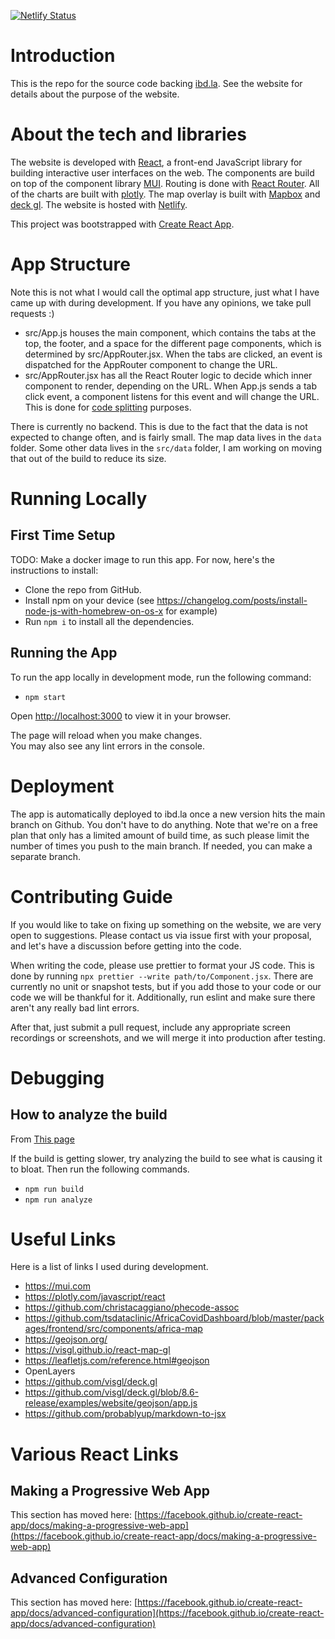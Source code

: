 [![Netlify Status](https://api.netlify.com/api/v1/badges/85b336c9-e4d1-4ae5-8346-20e9f5f455d9/deploy-status)](https://app.netlify.com/sites/ibd-la/deploys)


# Introduction

This is the repo for the source code backing [ibd.la](https://ibd.la). See the website for details about the purpose of the website.

# About the tech and libraries

The website is developed with [React](https://reactjs.org/), a front-end JavaScript library for building interactive user interfaces on the web. The components are build on top of the component library [MUI](https://mui.com/). Routing is done with [React Router](https://reactrouter.com/). All of the charts are built with [plotly](https://plotly.com/). The map overlay is built with [Mapbox](https://www.mapbox.com/) and [deck gl](https://deck.gl/). The website is hosted with [Netlify](https://www.netlify.com/).

This project was bootstrapped with [Create React App](https://github.com/facebook/create-react-app).

# App Structure

Note this is not what I would call the optimal app structure, just what I have came up with during development. If you have any opinions, we take pull requests :)

- src/App.js houses the main component, which contains the tabs at the top, the footer, and a space for the different page components, which is determined by src/AppRouter.jsx. When the tabs are clicked, an event is dispatched for the AppRouter component to change the URL. 
- src/AppRouter.jsx has all the React Router logic to decide which inner component to render, depending on the URL. When App.js sends a tab click event, a component listens for this event and will change the URL. This is done for [code splitting](https://create-react-app.dev/docs/code-splitting/) purposes.

There is currently no backend. This is due to the fact that the data is not expected to change often, and is fairly small. The map data lives in the `data` folder. Some other data lives in the `src/data` folder, I am working on moving that out of the build to reduce its size.

# Running Locally

## First Time Setup

TODO: Make a docker image to run this app. For now, here's the instructions to install: 

- Clone the repo from GitHub.
- Install npm on your device (see https://changelog.com/posts/install-node-js-with-homebrew-on-os-x for example)
- Run `npm i` to install all the dependencies.

## Running the App

To run the app locally in development mode, run the following command:

* `npm start`

Open [http://localhost:3000](http://localhost:3000) to view it in your browser.

The page will reload when you make changes.\
You may also see any lint errors in the console.

# Deployment

The app is automatically deployed to ibd.la once a new version hits the main branch on Github. You don't have to do anything. 
Note that we're on a free plan that only has a limited amount of build time, as such please limit the number of times you push to the main branch. If needed, you can make a separate branch. 

# Contributing Guide

If you would like to take on fixing up something on the website, we are very open to suggestions. Please contact us via issue first with your proposal, and let's have a discussion before getting into the code.

When writing the code, please use prettier to format your JS code. This is done by running `npx prettier --write path/to/Component.jsx`. There are currently no unit or snapshot tests, but if you add those to your code or our code we will be thankful for it. Additionally, run eslint and make sure there aren't any really bad lint errors.

After that, just submit a pull request, include any appropriate screen recordings or screenshots, and we will merge it into production after testing.

# Debugging 

## How to analyze the build 

From [This page](https://create-react-app.dev/docs/analyzing-the-bundle-size/)

If the build is getting slower, try analyzing the build to see what is causing it to bloat. Then run the following commands.

- `npm run build`
- `npm run analyze`

# Useful Links

Here is a list of links I used during development.

- https://mui.com
- https://plotly.com/javascript/react
- https://github.com/christacaggiano/phecode-assoc
- https://github.com/tsdataclinic/AfricaCovidDashboard/blob/master/packages/frontend/src/components/africa-map
- https://geojson.org/
- https://visgl.github.io/react-map-gl
- https://leafletjs.com/reference.html#geojson
- OpenLayers 
- https://github.com/visgl/deck.gl
- https://github.com/visgl/deck.gl/blob/8.6-release/examples/website/geojson/app.js
- https://github.com/probablyup/markdown-to-jsx

# Various React Links

## Making a Progressive Web App

This section has moved here: [https://facebook.github.io/create-react-app/docs/making-a-progressive-web-app](https://facebook.github.io/create-react-app/docs/making-a-progressive-web-app)

## Advanced Configuration

This section has moved here: [https://facebook.github.io/create-react-app/docs/advanced-configuration](https://facebook.github.io/create-react-app/docs/advanced-configuration)

